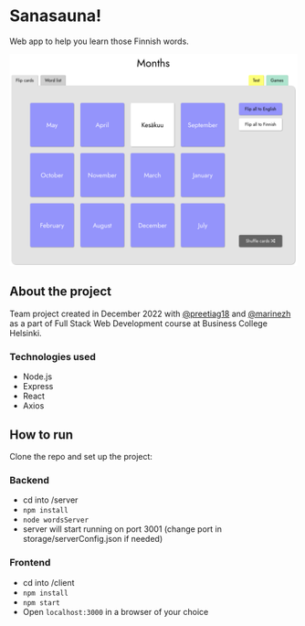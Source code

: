 # Sanasauna!

Web app to help you learn those Finnish words.

![Screenshot](screenshot_topic.png)

## About the project

Team project created in December 2022 with [@preetiag18](https://github.com/preetiag18) and [@marinezh](https://github.com/marinezh) as a part of Full Stack Web Development course at Business College Helsinki.

### Technologies used

- Node.js
- Express
- React
- Axios

## How to run

Clone the repo and set up the project:

### Backend

- cd into /server
- `npm install`
- `node wordsServer`
- server will start running on port 3001 (change port in storage/serverConfig.json if needed)

### Frontend

- cd into /client
- `npm install`
- `npm start`
- Open `localhost:3000` in a browser of your choice
